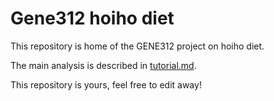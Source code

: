# Gene312 hoiho diet

This repository is home of the GENE312 project on hoiho diet.

The main analysis is described in [tutorial.md](tutorial.md).

This repository is yours, feel free to edit away!
